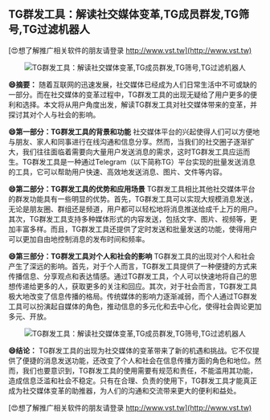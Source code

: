 ## **TG群发工具：解读社交媒体变革,TG成员群发,TG筛号,TG过滤机器人**

[😍想了解推广相关软件的朋友请登录 http://www.vst.tw](http://www.vst.tw)

 <center><img src="https://vst.tw/MP4/tuiguang/png/7.png" alt="TG群发工具：解读社交媒体变革,TG成员群发,TG筛号,TG过滤机器人"></center>

**😄摘要：**
随着互联网的迅速发展，社交媒体已经成为人们日常生活中不可或缺的一部分。而在社交媒体的变革过程中，TG群发工具的出现无疑给了用户更多的便利和选择。本文将从用户角度出发，解读TG群发工具对社交媒体带来的变革，并探讨其对个人与社会的影响。

**😄第一部分：TG群发工具的背景和功能**
社交媒体平台的兴起使得人们可以方便地与朋友、家人和同事进行在线沟通和信息分享。然而，当我们的社交圈子逐渐扩大，我们往往面临着需要向大量用户发送消息的需求，这时TG群发工具应运而生。TG群发工具是一种通过Telegram（以下简称TG）平台实现的批量发送消息的工具，它可以帮助用户快速、高效地发送消息、图片、文件等内容。

**😄第二部分：TG群发工具的优势和应用场景**
TG群发工具相比其他社交媒体平台的群发功能具有一些明显的优势。首先，TG群发工具可以实现大规模消息发送，无论是朋友圈、群组还是频道，用户都可以轻松地将消息推送给成千上万的用户。其次，TG群发工具支持多种媒体形式的内容发送，包括文字、图片、视频等，更加丰富多样。而且，TG群发工具还提供了定时发送和批量发送的功能，使得用户可以更加自由地控制消息的发布时间和频率。

**😄第三部分：TG群发工具对个人和社会的影响**
TG群发工具的出现对个人和社会产生了深远的影响。首先，对于个人而言，TG群发工具提供了一种便捷的方式来传播信息、分享观点和表达情感。通过TG群发工具，个人可以快速地将自己的思想传递给更多的人，获取更多的关注和回应。其次，对于社会而言，TG群发工具极大地改变了信息传播的格局。传统媒体的影响力逐渐减弱，而个人通过TG群发工具可以扮演起自媒体的角色，推动信息的多元化和去中心化，使得社会舆论更加多元、开放。

 <center><img src="https://vst.tw/MP4/tuiguang/png/1.png" alt="TG群发工具：解读社交媒体变革,TG成员群发,TG筛号,TG过滤机器人"></center>

**😄结论：**
TG群发工具的出现为社交媒体的变革带来了新的机遇和挑战。它不仅提供了便捷的消息发送功能，还改变了个人和社会在信息传播方面的角色和地位。然而，我们也要意识到，TG群发工具的使用需要有规范和责任，不能滥用其功能，造成信息泛滥和社会不稳定。只有在合理、负责的使用下，TG群发工具才能真正成为社交媒体变革的助推器，为人们的沟通和交流带来更大的便利和益处。

[😍想了解推广相关软件的朋友请登录 http://www.vst.tw](http://www.vst.tw)



